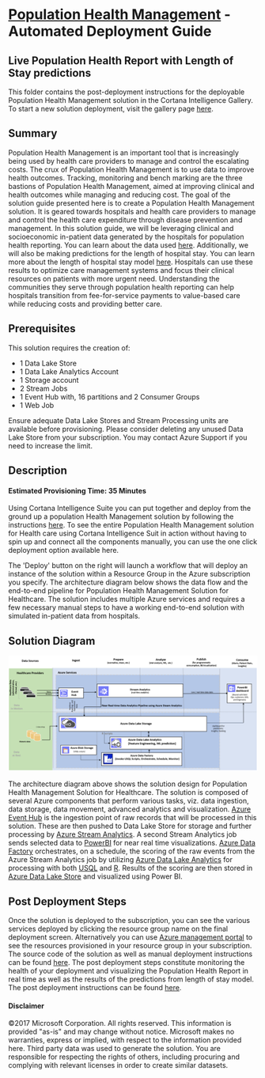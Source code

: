 
# [Population Health Management](https://gallery.cortanaintelligence.com/Solution/db7ef76032514219a88c0af06cbc4073) - Automated Deployment Guide  
## Live Population Health Report with Length of Stay predictions

This folder contains the post-deployment instructions for the deployable Population Health Management solution in the Cortana Intelligence Gallery. To start a new solution deployment, visit the gallery page [here](https://gallery.cortanaintelligence.com/Solution/db7ef76032514219a88c0af06cbc4073).

<Guide type="PostDeploymentGuidance" url="https://github.com/Azure/cortana-intelligence-population-health-management/blob/master/Azure%20Data%20Lake/AutomatedDeploymentGuide/README.md"/>

## <a name="Summary"></a>Summary
<Guide type="Summary">

Population Health Management is an important tool that is increasingly being used by health care providers to manage and control the escalating costs. The crux of Population Health Management is to use data to improve health outcomes. Tracking, monitoring and bench marking are the three bastions of Population Health Management, aimed at improving clinical and health outcomes while managing and reducing cost. 
The goal of the solution guide presented here is to create a Population Health Management solution. It is geared towards hospitals and health care providers to manage and control the health care expenditure through disease prevention and management.
In this solution guide, we will be leveraging clinical and socioeconomic in-patient data generated by the hospitals for population health reporting. You can learn about the data used [here](https://github.com/Azure/cortana-intelligence-population-health-management/tree/master/Azure%20Data%20Lake/ManualDeploymentGuide/Model). Additionally, we will also be making predictions for the length of hospital stay. You can learn more about the length of hospital stay model [here](https://github.com/Azure/cortana-intelligence-population-health-management/tree/master/Azure%20Data%20Lake/ManualDeploymentGuide/Model). Hospitals can use these results to optimize care management systems and focus their clinical resources on patients with more urgent need. Understanding the communities they serve through population health reporting can help hospitals transition from fee-for-service payments to value-based care while reducing costs and providing better care.
</Guide>

## Prerequisites
<Guide type="Prerequisites">
This solution requires the creation of:

* 1 Data Lake Store
* 1 Data Lake Analytics Account
* 1 Storage account
* 2 Stream Jobs 
* 1 Event Hub with, 16 partitions and 2 Consumer Groups
* 1 Web Job 
	
Ensure adequate Data Lake Stores and Stream Processing units are available before provisioning. Please consider deleting any unused Data Lake Store from your subscription. You may contact Azure Support if you need to increase the limit.
</Guide>

## <a name="Description"></a>Description

#### Estimated Provisioning Time: <Guide type="EstimatedTime">35 Minutes</Guide>
<Guide type="Description">

Using Cortana Intelligence Suite you can put together and deploy from the ground up a population Health Management solution by following the instructions [here](https://github.com/Azure/cortana-intelligence-population-health-management/tree/master/Azure%20Data%20Lake/ManualDeploymentGuide). To see the entire Population Health Management solution for Health care using Cortana Intelligence Suit in action without having to spin up and connect all the components manually, you can use the one click deployment option available here.

The 'Deploy' button on the right will launch a workflow that will deploy an instance of the solution within a Resource Group in the Azure subscription you specify. The architecture diagram below shows the data flow and the end-to-end pipeline for Population Health Management Solution for Healthcare. The solution includes multiple Azure services and requires a few necessary manual steps to have a working end-to-end solution with simulated in-patient data from hospitals. 

## Solution Diagram
![Solution Diagram](https://github.com/Azure/cortana-intelligence-population-health-management/blob/master/Azure%20Data%20Lake/ManualDeploymentGuide/media/PHMarchitecture.PNG?raw=true)

The architecture diagram above shows the solution design for Population Health Management Solution for Healthcare. The solution is composed of several Azure components that perform various tasks, viz. data ingestion, data storage, data movement, advanced analytics and visualization.  [Azure Event Hub](https://azure.microsoft.com/en-us/services/event-hubs/) is the ingestion point of raw records that will be processed in this solution. These are then pushed to Data Lake Store for storage and further processing by [Azure Stream Analytics](https://azure.microsoft.com/en-us/services/stream-analytics/). A second Stream Analytics job sends selected data to [PowerBI](https://powerbi.microsoft.com/) for near real time visualizations. [Azure Data Factory](https://azure.microsoft.com/en-us/services/data-factory/) orchestrates, on a schedule, the scoring of the raw events from the Azure Stream Analytics job by utilizing [Azure Data Lake Analytics](https://azure.microsoft.com/en-us/services/data-lake-analytics/) for processing with both [USQL](https://msdn.microsoft.com/en-us/library/azure/mt591959.aspx) and [R](https://www.r-project.org/about.html). Results of the scoring are then stored in [Azure Data Lake Store](https://azure.microsoft.com/en-us/services/data-lake-store/) and visualized using Power BI.

## Post Deployment Steps
Once the solution is deployed to the subscription, you can see the various services deployed by clicking the resource group name on the final deployment screen. Alternatively you can use [Azure management portal](https://portal.azure.com/) to see the resources provisioned in your resource group in your subscription. The source code of the solution as well as manual deployment instructions can be found [here](https://github.com/Azure/cortana-intelligence-population-health-management/tree/master/Azure%20Data%20Lake/ManualDeploymentGuide). The post deployment steps constitute monitoring the health of your deployment and visualizing the Population Health Report in real time as well as the results of the predictions from length of stay model. The post deployment instructions can be found [here](https://github.com/Azure/cortana-intelligence-population-health-management/blob/master/Azure%20Data%20Lake/AutomatedDeploymentGuide/Post%20Deployment%20Instructions.md).
</Guide>

#### Disclaimer

©2017 Microsoft Corporation. All rights reserved.  This information is provided "as-is" and may change without notice. Microsoft makes no warranties, express or implied, with respect to the information provided here.  Third party data was used to generate the solution.  You are responsible for respecting the rights of others, including procuring and complying with relevant licenses in order to create similar datasets.
